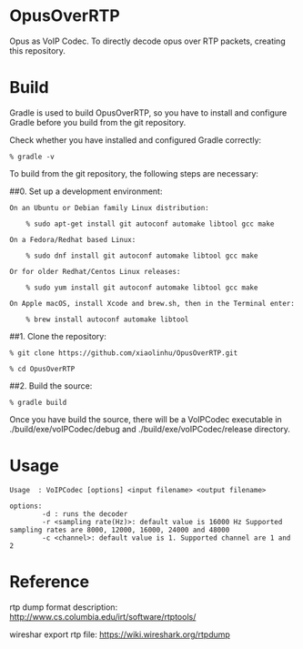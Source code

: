 # OpusOverRTP
Opus as VoIP Codec. To directly decode opus over RTP packets, creating this repository.

# Build
Gradle is used to build OpusOverRTP, so you have to install and configure Gradle before you build from the git repository.

Check whether you have installed and configured Gradle correctly:

    % gradle -v

To build from the git repository, the following steps are necessary:

##0. Set up a development environment:

    On an Ubuntu or Debian family Linux distribution:

        % sudo apt-get install git autoconf automake libtool gcc make

    On a Fedora/Redhat based Linux:

        % sudo dnf install git autoconf automake libtool gcc make

    Or for older Redhat/Centos Linux releases:

        % sudo yum install git autoconf automake libtool gcc make

    On Apple macOS, install Xcode and brew.sh, then in the Terminal enter:

        % brew install autoconf automake libtool

##1. Clone the repository:

    % git clone https://github.com/xiaolinhu/OpusOverRTP.git
    
    % cd OpusOverRTP

##2. Build the source:

    % gradle build

Once you have build the source, there will be a VoIPCodec executable in ./build/exe/voIPCodec/debug and ./build/exe/voIPCodec/release directory.

# Usage
```
Usage  : VoIPCodec [options] <input filename> <output filename>

options:
        -d : runs the decoder
        -r <sampling rate(Hz)>: default value is 16000 Hz Supported sampling rates are 8000, 12000, 16000, 24000 and 48000
        -c <channel>: default value is 1. Supported channel are 1 and 2
```

# Reference
rtp dump format description:
http://www.cs.columbia.edu/irt/software/rtptools/

wireshar export rtp file:
https://wiki.wireshark.org/rtpdump


